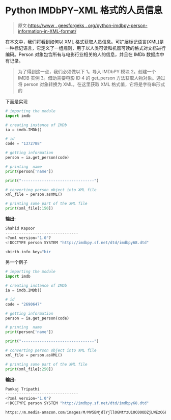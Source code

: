 # Python IMDbPY–XML 格式的人员信息

> 原文:[https://www . geesforgeks . org/python-imdbpy-person-information-in-XML-format/](https://www.geeksforgeeks.org/python-imdbpy-person-information-in-xml-format/)

在本文中，我们将看到如何以 XML 格式获取人员信息。可扩展标记语言(XML)是一种标记语言，它定义了一组规则，用于以人类可读和机器可读的格式对文档进行编码。Person 对象包含所有与电影行业相关的人的信息，并且在 IMDb 数据库中有记录。

> 为了得到这一点，我们必须做以下
> 1。导入 IMDbPY 模块
> 2。创建一个 IMDB 实例
> 3。借助需要电影 ID
> 4 的 get_person 方法获取人物对象。通过将 person 对象转换为 XML，在这里获取 XML 格式值，它将是字符串形式的

下面是实现

```py
# importing the module
import imdb

# creating instance of IMDb
ia = imdb.IMDb()

# id
code = "1372788"

# getting information
person = ia.get_person(code)

# printing  name
print(person['name']) 

print("--------------------------------")

# converting person object into XML file
xml_file = person.asXML()

# printing some part of the XML file
print(xml_file[:150])
```

**输出:**

```py
Shahid Kapoor
--------------------------------
<?xml version="1.0"?
<!DOCTYPE person SYSTEM "http://imdbpy.sf.net/dtd/imdbpy68.dtd"

<birth-info key="bir
```

另一个例子

```py
# importing the module
import imdb

# creating instance of IMDb
ia = imdb.IMDb()

# id
code = "2690647"

# getting information
person = ia.get_person(code)

# printing  name
print(person['name']) 

print("--------------------------------")

# converting person object into XML file
xml_file = person.asXML()

# printing some part of the XML file
print(xml_file[:250])
```

**输出:**

```py
Pankaj Tripathi
--------------------------------
<?xml version="1.0"?
<!DOCTYPE person SYSTEM "http://imdbpy.sf.net/dtd/imdbpy68.dtd"

https://m.media-amazon.com/images/M/MV5BNjdlYjllOGMtYzU1OC00ODZjLWEzOGEtMGViOTYyYjU3YmJiXk
```